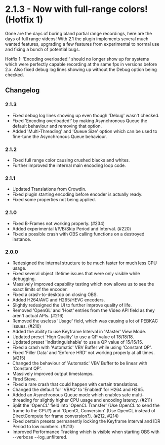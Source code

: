 # 2.1.3 - Now with full-range colors! (Hotfix 1)
Gone are the days of boring bland partial range recordings, here are the days of full range videos! With 2.1 the plugin implements several much wanted features, upgrading a few features from experimental to normal use and fixing a bunch of potential bugs.

Hotfix 1: 'Encoding overloaded!' should no longer show up for systems which were perfectly capable recording at the same fps in versions before 2.x. Also fixed debug log lines showing up without the Debug option being checked.

## Changelog
### 2.1.3
* Fixed debug log lines showing up even though 'Debug' wasn't checked.
* Fixed 'Encoding overloaded!' by making Asynchronous Queue the default behaviour and removing that option.
* Added 'Multi-Threading' and 'Queue Size' option which can be used to fine-tune the Asynchronous Queue behaviour.

### 2.1.2
* Fixed full range color causing crushed blacks and whites.
* Further improved the internal main encoding loop code.

### 2.1.1
* Updated Translations from CrowdIn.
* Fixed plugin starting encoding before encoder is actually ready.
* Fixed some properties not being applied.

### 2.1.0
* Fixed B-Frames not working properly. (#234)
* Added experimental I/P/B/Skip Period and Interval. (#220)
* Fixed a possible crash with OBS calling functions on a destroyed instance.

### 2.0.0
* Redesigned the internal structure to be much faster for much less CPU usage.
* Fixed several object lifetime issues that were only visible while debugging.
* Massively improved capability testing which now allows us to see the exact limits of the encoder.
* Fixed a crash-to-desktop on closing OBS.
* Added H264/AVC and H265/HEVC encoders.
* Slightly redesigned the UI to further improve quality of life.
* Removed 'OpenGL' and 'Host' entries from the Video API field as they aren't actual APIs. (#216)
* Removed the useless 'Usage' field, which was causing a lot of PEBKAC issues. (#210)
* Added the ability to use Keyframe Interval in 'Master' View Mode.
* Updated preset 'High Quality' to use a QP value of 18/18/18.
* Updated preset 'Indistinguishable' to use a QP value of 15/15/15.
* Fixed a crash with 'Automatic' VBV Buffer while using 'Constant QP'.
* Fixed 'Filler Data' and 'Enforce HRD' not working properly at all times. (#215)
* Changed the behaviour of 'Automatic' VBV Buffer to be linear with 'Constant QP'.
* Massively improved output timestamps.
* Fired Steve.
* Fixed a rare crash that could happen with certain translations.
* Changed the default for 'VBAQ' to 'Enabled' for H264 and H265.
* Added an Asynchronous Queue mode which enables safe multi-threading for slightly higher CPU usage and encoding latency. (#211)
* Split the 'OpenCL' field into 'OpenCL Transfer' (Use OpenCL to send the frame to the GPU?) and 'OpenCL Conversion' (Use OpenCL instead of DirectCompute for frame conversion?). (#212, #214)
* Fixed certain presets permanently locking the Keyframe Interval and IDR Period to low numbers. (#213)
* Improved Performance Tracking which is visible when starting OBS with --verbose --log_unfiltered.
